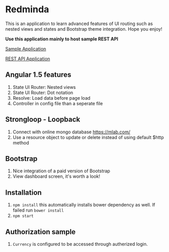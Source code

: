 # Redminda

This is an application to learn advanced features of UI routing such as nested views and states and Bootstrap theme integration. Hope you enjoy!

**Use this application mainly to host sample REST API**

[Sample Application](https://rest-sample.herokuapp.com/)

[REST API Application](https://rest-sample.herokuapp.com/explorer/)

## Angular 1.5 features

1. State UI Router: Nested views
2. State UI Router: Dot notation
3. Resolve: Load data before page load
4. Controller in config file than a seperate file

## Strongloop - Loopback
1. Connect with online mongo database https://mlab.com/
2. Use a resource object to update or delete instead of using default $http method

## Bootstrap
1. Nice integration of a paid version of Bootstrap
2. View dashboard screen, it's worth a look!

## Installation 

1. `npm install` this automatically installs bower dependency as well. If failed run `bower install`
2. `npm start`

## Authorization sample
1. `Currency` is configured to be accessed through autherized login.
